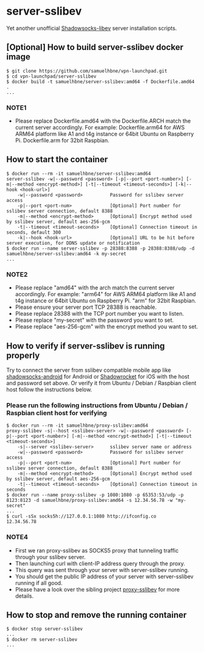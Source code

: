 # server-sslibev

Yet another unofficial [Shadowsocks-libev](https://github.com/shadowsocks/shadowsocks-libev) server installation scripts.

## [Optional] How to build server-sslibev docker image

```shell
$ git clone https://github.com/samuelhbne/vpn-launchpad.git
$ cd vpn-launchpad/server-sslibev
$ docker build -t samuelhbne/server-sslibev:amd64 -f Dockerfile.amd64 .
...
```

### NOTE1

- Please replace Dockerfile.amd64 with the Dockerfile.ARCH match the current server accordingly. For example: Dockerfile.arm64 for AWS ARM64 platform like A1 and t4g instance or 64bit Ubuntu on Raspberry Pi. Dockerfile.arm for 32bit Raspbian.

## How to start the container

```shell
$ docker run --rm -it samuelhbne/server-sslibev:amd64
server-sslibev -w|--password <password> [-p|--port <port-number>] [-m|--method <encrypt-method>] [-t|--timeout <timeout-seconds>] [-k|--hook <hook-url>]
    -w|--password <password>          Password for sslibev server access
    -p|--port <port-num>              [Optional] Port number for sslibev server connection, default 8388
    -m|--method <encrypt-method>      [Optional] Encrypt method used by sslibev server, default aes-256-gcm
    -t|--timeout <timeout-seconds>    [Optional] Connection timeout in seconds, default 300
    -k|--hook <hook-url>              [Optional] URL to be hit before server execution, for DDNS update or notification
$ docker run --name server-sslibev -p 28388:8388 -p 28388:8388/udp -d samuelhbne/server-sslibev:amd64 -k my-secret
...
```

### NOTE2

- Please replace "amd64" with the arch match the current server accordingly. For example: "arm64" for AWS ARM64 platform like A1 and t4g instance or 64bit Ubuntu on Raspberry Pi. "arm" for 32bit Raspbian.
- Please ensure your server port TCP 28388 is reachable.
- Please replace 28388 with the TCP port number you want to listen.
- Please replace "my-secret" with the password you want to set.
- Please replace "aes-256-gcm" with the encrypt method you want to set.

## How to verify if server-sslibev is running properly

Try to connect the server from sslibev compatible mobile app like [shadowsocks-android](https://github.com/shadowsocks/shadowsocks-android) for Android or [Shadowrocket](https://apps.apple.com/us/app/shadowrocket/id932747118) for iOS with the host and password set above. Or verify it from Ubuntu / Debian / Raspbian client host follow the instructions below.

### Please run the following instructions from Ubuntu / Debian / Raspbian client host for verifying

```shell
$ docker run --rm -it samuelhbne/proxy-sslibev:amd64
proxy-sslibev -s|--host <sslibev-server> -w|--password <password> [-p|--port <port-number>] [-m|--method <encrypt-method>] [-t|--timeout <timeout-seconds>]
    -s|--server <sslibev-server>      sslibev server name or address
    -w|--password <password>          Password for sslibev server access
    -p|--port <port-num>              [Optional] Port number for sslibev server connection, default 8388
    -m|--method <encrypt-method>      [Optional] Encrypt method used by sslibev server, default aes-256-gcm
    -t|--timeout <timeout-seconds>    [Optional] Connection timeout in seconds
$ docker run --name proxy-sslibev -p 1080:1080 -p 65353:53/udp -p 8123:8123 -d samuelhbne/proxy-sslibev:amd64 -s 12.34.56.78 -w "my-secret"
...
$ curl -sSx socks5h://127.0.0.1:1080 http://ifconfig.co
12.34.56.78
```

### NOTE4

- First we ran proxy-sslibev as SOCKS5 proxy that tunneling traffic through your sslibev server.
- Then launching curl with client-IP address query through the proxy.
- This query was sent through your server with server-sslibev running.
- You should get the public IP address of your server with server-sslibev running if all good.
- Please have a look over the sibling project [proxy-sslibev](https://github.com/samuelhbne/vpn-launchpad/tree/master/proxy-sslibev) for more details.

## How to stop and remove the running container

```shell
$ docker stop server-sslibev
...
$ docker rm server-sslibev
...
```
